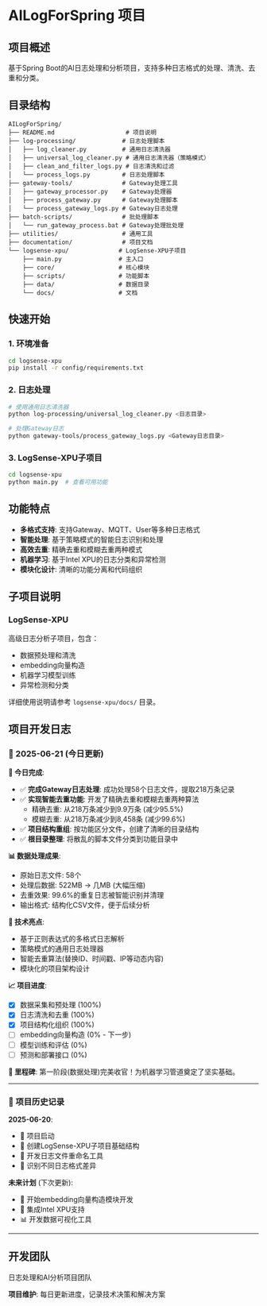 # AILogForSpring 项目

## 项目概述
基于Spring Boot的AI日志处理和分析项目，支持多种日志格式的处理、清洗、去重和分类。

## 目录结构

```
AILogForSpring/
├── README.md                    # 项目说明
├── log-processing/             # 日志处理脚本
│   ├── log_cleaner.py          # 通用日志清洗器
│   ├── universal_log_cleaner.py # 通用日志清洗器（策略模式）
│   ├── clean_and_filter_logs.py # 日志清洗和过滤
│   └── process_logs.py         # 日志处理脚本
├── gateway-tools/              # Gateway处理工具
│   ├── gateway_processor.py    # Gateway处理器
│   ├── process_gateway.py      # Gateway处理脚本
│   └── process_gateway_logs.py # Gateway日志处理
├── batch-scripts/              # 批处理脚本
│   └── run_gateway_process.bat # Gateway处理批处理
├── utilities/                  # 通用工具
├── documentation/              # 项目文档
└── logsense-xpu/              # LogSense-XPU子项目
    ├── main.py                # 主入口
    ├── core/                  # 核心模块
    ├── scripts/               # 功能脚本
    ├── data/                  # 数据目录
    └── docs/                  # 文档
```

## 快速开始

### 1. 环境准备
```bash
cd logsense-xpu
pip install -r config/requirements.txt
```

### 2. 日志处理
```bash
# 使用通用日志清洗器
python log-processing/universal_log_cleaner.py <日志目录>

# 处理Gateway日志
python gateway-tools/process_gateway_logs.py <Gateway日志目录>
```

### 3. LogSense-XPU子项目
```bash
cd logsense-xpu
python main.py  # 查看可用功能
```

## 功能特点

- **多格式支持**: 支持Gateway、MQTT、User等多种日志格式
- **智能处理**: 基于策略模式的智能日志识别和处理
- **高效去重**: 精确去重和模糊去重两种模式
- **机器学习**: 基于Intel XPU的日志分类和异常检测
- **模块化设计**: 清晰的功能分离和代码组织

## 子项目说明

### LogSense-XPU
高级日志分析子项目，包含：
- 数据预处理和清洗
- embedding向量构造
- 机器学习模型训练
- 异常检测和分类

详细使用说明请参考 `logsense-xpu/docs/` 目录。

## 项目开发日志

### 📅 2025-06-21 (今日更新)

**🎯 今日完成**:
- ✅ **完成Gateway日志处理**: 成功处理58个日志文件，提取218万条记录
- ✅ **实现智能去重功能**: 开发了精确去重和模糊去重两种算法
  - 精确去重: 从218万条减少到9.9万条 (减少95.5%)  
  - 模糊去重: 从218万条减少到8,458条 (减少99.6%)
- ✅ **项目结构重组**: 按功能区分文件，创建了清晰的目录结构
- ✅ **根目录整理**: 将散乱的脚本文件分类到功能目录中

**📊 数据处理成果**:
- 原始日志文件: 58个
- 处理后数据: 522MB → 几MB (大幅压缩)
- 去重效果: 99.6%的重复日志被智能识别并清理
- 输出格式: 结构化CSV文件，便于后续分析

**🔧 技术亮点**:
- 基于正则表达式的多格式日志解析
- 策略模式的通用日志处理器
- 智能去重算法(替换ID、时间戳、IP等动态内容)
- 模块化的项目架构设计

**📈 项目进度**:
- [x] 数据采集和预处理 (100%)
- [x] 日志清洗和去重 (100%) 
- [x] 项目结构化组织 (100%)
- [ ] embedding向量构造 (0% - 下一步)
- [ ] 模型训练和评估 (0%)
- [ ] 预测和部署接口 (0%)

**🎉 里程碑**: 第一阶段(数据处理)完美收官！为机器学习管道奠定了坚实基础。

---

### 📅 项目历史记录

**2025-06-20**:
- 🚀 项目启动
- 📁 创建LogSense-XPU子项目基础结构
- 🔧 开发日志文件重命名工具
- 📝 识别不同日志格式差异

**未来计划** (下次更新):
- 🎯 开始embedding向量构造模块开发
- 🤖 集成Intel XPU支持
- 📊 开发数据可视化工具

---

## 开发团队
日志处理和AI分析项目团队

**项目维护**: 每日更新进度，记录技术决策和解决方案
